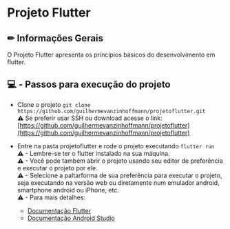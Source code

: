 # Projeto Flutter

## ✏ Informações Gerais

O Projeto Flutter apresenta os princípios básicos do desenvolvimento em flutter.

## 💻 - Passos para execução do projeto

- Clone o projeto `git clone https://github.com/guilhermevanzinhoffmann/projetoflutter.git`  
   ⚠ Se preferir usar SSH ou download acesse o link: [https://github.com/guilhermevanzinhoffmann/projetoflutter](https://github.com/guilhermevanzinhoffmann/projetoflutter)

- Entre na pasta projetoflutter e rode o projeto executando `flutter run`  
   ⚠ - Lembre-se ter o flutter instalado na sua máquina.  
   ⚠ - Você pode também abrir o projeto usando seu editor de preferência e executar o projeto por ele.  
   ⚠ - Selecione a paltarforma de sua preferência para executar o projeto, seja executando na versão web ou diretamente num emulador android, smartphone android ou iPhone, etc.  
   ⚠ - Para mais detalhes:
  - [Documentação Flutter](https://docs.flutter.dev/)
  - [Documentação Android Studio](https://developer.android.com/docs?hl=pt-br)
